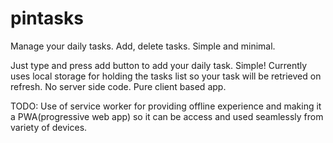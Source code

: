 # pintasks
Manage your daily tasks. Add, delete tasks. Simple and  minimal.

Just type and press add button to add your daily task. Simple! Currently uses local storage for holding the tasks list so your task will be retrieved on refresh. No server side code. Pure client based app.

TODO: Use of service worker for providing offline experience and making it a PWA(progressive web app) so it can be access and used seamlessly from variety of devices.